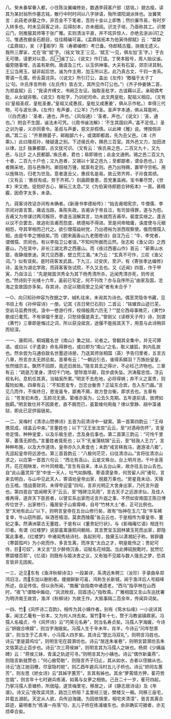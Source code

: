 <!-- { "loadSidebar": true } -->
八、癸未春挈眷入都，小住陈汝翼编修处，数遇李莼客户部（慈铭，）貌古瘦。读其为某封翁所作墓志铭，散行中时时间以八字骈语，殆所谓阳湖派体也。汝翼笑言：此莼老谀墓之作，非百金不下笔者，吾则十金以上即售；然价廉市易，有时岁入转多也。时未见莼客之诗，后得刻本，亦未细阅。识沈子培，乃亟称其工。识樊云门，则推服其师等于张广雅。实则清淡平直，并不炫异惊人，亦绝去浙派钉之习。惟遇孜据金石题目，往往精碥可喜。《盂鼎铭拓本为伯寅侍郎赋》云：“桀桀《盂鼎铭》，吴（子阁学）陈（寿卿编修）考已备。侍郎精古籀，抉摘无遗义。我所三摩挲，尤在‘玫’‘斌’字。（铭文‘玫王’三见，‘斌王’一见，俱左加‘玉’字。）于古无可徵，请更对以意。吕谧丁公，《说文》作玎谊。丁癸本殷号，周人始议谧。偏旁随事增，古盖有斯例。唐虞及三代，以玉供神事。大夫有石室，郊宗详其制。王公当用玉，疑非起后世。谧为作主用，加玉所以志。此乃真古文，千钧一发系。寄语一孔儒，桥舌莫诧异。（《说文》所引玎公，盖出《左传》‘徼福于太子丁公’句。许氏序言所称《左氏传》皆古文，其所见作玎公也。”）《齐子仲姜铸二首，为郑盒赋》云：“我读齐缚文，书阙乏左证。独取圣枇字，古谊藉以正。亲砌偶考妣，从女疑非敬。《说文》有枇字，乃训祀司命。此文两皇枇，配祖义相应。（文有曰‘皇祖圣叔，皇枇圣姜。”皇祖又成惠叔，皇枇又咸惠姜’，俱从示作枇。）幸得三代物，可与波长诤。《左传》有声姜，《公羊》乃作圣。圣声字本通，俱从耳能听。（《白虎通》：‘圣者，通也，声也。’《风俗通》：‘圣者，声也。’《说文》：‘圣，通也。’）附会不生国，谧法未可凭。（《周书谧法解》：‘不生其国曰声。’盖不足信。）圣之训为睿，义亦同善令。圣叔与声姜，慈文非假倩。以此裨《雅》说。博按倘非病。”其二云：“齐景赐晏子，邮殿鄙六十。或谓即都昌，先为丑父邑。（本《齐乘》。）此曰陵叔孙，陵疑逢之别。下述侯氏命，赐邑三百室。其外邑又力，加田进以律。比阝独兼都鄙，古文犹可识。（文有云：‘疾氏易之邑，二百又九十，又九邑，与比阝之人民都鄙。’疾氏者，君也；易即锡也；此金文通例。锡之邑二百又九十者，二百九十户也；又九邑者，又锡以十室之邑九；至都鄙者，谓全邑也。）古者赐采地，田与邑殊列。卿田禄万锺，赋禀有定则。邑乃出特赐，置宰守宗柘。用以旌殊功，归老为世及。意者逢丑父，惠叔名是易。故云劳齐邦，子孙食其绩。（又有云：‘惠叔有成，劳于齐邦。’）刻画颇曼患，吾党重盖阙。宝书秦尽焚，《世本》宋又绝。徒抱好古心，展玩三太息。”又《为伯寅侍郎题合钟拓本》一首。甚精霰，因奇字太多，未录。

九、莼客诗孜证亦间有未确者。《新唐书李德裕传》：“始吉甫相宪宗，牛僧儒、李宗闵对直言策，痛诋当路，条陈失政。吉甫诉于帝且泣，有司皆得罪，遂与为怨。吉甫又为帝谋讨两河叛将，李逢吉沮解其言，功未就而吉甫卒。裴度实继之。逢吉以议不合罢去，故追衔吉甫而怨度，槟德裕不得进。至是间帝暗庸，诛度使与元稹相怨，夺其宰相而己代之。欲引僧孺益树党，乃出德裕为浙西观察使。俄而僧孺入相，由是牛李之憾结矣。”而《题宋画香山九老图卷诗》自注乃云：“牛、李党者，谓僧孺、宗闵也。有以李指卫公者误。”不知何所据而云然。张志和《渔父词》之西塞山，乃在吴中，非长江湖北界之西塞山。而《夜过西塞山作》首云：“蕲黄山水窟，夜静烟景迷。突兀见西塞，壁立荒江湄。”末乃云：“玄真不可作，三叹《渔父词。”》似有误矣。是时莼客发武昌，下九江，过安庆，至沪，有《寄张孝达编修》诗，盖张为湖北学政，而莼客客张试院，不久又去也。又《近闻》四首，作于甲寅，乃自注云：“先是贼首洪秀全为其下杨秀清所杀，近闻秀清亦死，则传讹也。”然诗刻于光绪十六年，虽前已写定，何不刊改？亦与自序所云“由家及国，沧海之变故固亦多矣。存其诗，亦足以徵闾里之见闻”者有未合乎？

一○、向只知孙仲容为孜据之学，缄札往来，未询其为诗也。偶至灵隐寺书藏，见书目上有《孙仲容诗》一册。记其《吉日癸巳石刻》二首云：“铭璩宾山迹已芜，空岩马监费传抚。汲中一卷游行传，校得殷周六历无？”“昆仑西母事微茫，《黄竹》歌成已耄荒。不有驿骝千里足，只愁徐偃是真王。”曾刚父《读穆天子传》诗，则谓《黄竹》三章即是悔过之词，所以获没祗宫，途偃不能摇其天下，用意与此诗稍异而较深。

一一、康熙间，桐城戴名世《南山》集之狱，论者之。曾翻其全集中，并无可罪语。或曰以《孑遣录》命名得罪也，或曰即为“南山”之名，取义雄狐，刺内乱故也。然余尝为马通伯跋名世墨迹诗册，乃送其师张相国（英）予告归里者，五言古八章，所言亦太无顾忌矣。首章有云：“一朝远引去，谁得系鳞羽？万族纷皇皇，怅然缅宗主。飘然不回顾，竟还旧居处。”隐言其去之得计，不必枉己济物也。三章有云：“疏逖万里身，清切千门地。譬陟嵩华颠，跬步虞失坠。洪涛履忠信，浮云视名利。息机任其真，当轴奚所累。”明言不去危地，必将得祸；弃不义之富贵，则履险如夷。四章有云：“不知恩宠专，岂恋台衡贵？正延东合宾，忽入东门画。”言见几而作，不俟终日，恩宠虽专，鄙夷不屑，故方登台衡，即求去也。五章有云：“苍发初未改，玉颜况无衰。絷维亦奚为，公去久克期。五年遂前请，放骋如脱羁。”明言致仕并不因衰老，直不屑而已，虽絷维何用哉？律以曾静、胡中藻诸狱，即此已足供锻链矣。

一二、吴梅村《清凉山赞佛诗》五首为前清诗中一疑案。第一首第四韵云：“王母携双成，绿盖云中来。”言董姓也；以下“汉王坐法宫”云云，至“对酒毋伤怀”，言皇帝定情，种种宠爱，以及乐极生悲，念及身后事也。第二首第三韵云：“可怜千里草，萎落无颜色。”言董姓者竟死也；以下“孔雀蒲桃锦”云云，至“轻我人王力”，言种种布施，以及大作道场，皇帝亦久久素食也；未韵“戒言秣我马，遨游凌八极”，先逗起皇帝将远游也。第三首首韵云：“八极何茫茫，曰往清凉山。”言将往清凉山求之，以应第一首首六句云：“西北有高山，云是文殊台。台上明月池，千叶金莲开。花花相映发，叶叶同根栽。”言生有自来，本从五台山来，故亦往五台山去也。自“此山蓄灵异”至“中坐一天人，吐气如旃檀。寄语漠皇帝，何苦留人间”诸句，言来去明白，与山中见此天人，寄语劝皇帝出家，脱屣万乘也。“房星竟未动，天降白玉棺。惜战善财洞，未得夸迎銮”四句，言非光明正大舍身出家，乃托言升遐也。第四首自“尝闻穆天子”云云，至“残碑泣风雨”，言古天子之远游求仙，及佳人难再得，遂弃天下臣民者，以譬实系出家而讬言升遐之事，不然如安南国王陈日博传位世子，出家修行，庵居安子山紫霄峰，自号“竹林大土”者，正可比例也。至“天地有此山”以下，则明言皇帝在五台山修行矣，故有“怡神在玉几”及“羊车稀复幸，牛山窃所鄙。纵洒苍梧泪，莫卖西陵履”各云云也，于是相传为章皇帝、董妃之事。然满洲蒙古无董姓，于是有以《董贵妃行状》，与《影梅庵忆语》相连刊印者。有谓《红楼梦》说部虽寓康熙间朝局，其言贾宝玉因林黛玉死而出家，即隐寓此事者。《红楼梦》中诸闺秀结诗社、各起别号，独黛玉以潇湘妃子称。冒辟疆《寒碧孤吟》为小宛而作，多言生离，而序言“太白之才，明皇能怜之；贵妃可侍，巨可奴”，末又言“旦夕醉倚沉香，诏赋名花倾国。当此捧砚脱靴时，犹然忆寒碧楼否耶”。《忆语》则既有与姬决舍之议，又有独不见姬与数人强去之梦，恐其言皆非无因矣。

一三、近见东有《渔洋秋柳诗注》一段甚详，系清远朱聘三（汝珍）手录曲阜郑鸿旧注，而东加以删削者。援据鲜新可喜，鸿称生长新城，闻于渔洋后人号超峰所述，自足传信。但以余所闻，“南雁”自指南中诸遗老，“西乌”指亭林在山西时，“夜飞”谓暗中煽动，“风流枚叔，回首违心”指牧斋。广雅相国又言山东巡抚署为明济南王故宫，渔洋《秋柳诗》为故王作。大抵事隔二百余年，传闻异词矣。

一四、竹《风怀诗二百韵》，相传为其小姨作者。别有《鸳水仙缘》一小说详其事，闻沈乙菴有一钞本，又为何人持去矣。案竹年十七，赘于冯教谕镇鼎家。冯孺人名福贞，今《风怀诗》云“巧笑元名寿”，则当名寿贞矣。冯孺人字海媛，今诗云“妍娥合唤嫦”，则当字海娥矣。冯孺人生于辛未年，肖羊，今诗云“问年愁豕误”，则当生于乙亥年，小冯孺人四岁矣。其诗云“慧比冯双礼”，则明言冯姓也。诗云“里是碧鸡垃”，则明言宅在碧漪坊也。诗云“居连朱雀巷”，则明言碧漪坊去朱文恪第近止百步也。诗云“次三蒋侯妹”，则明言其为冯孺人之妹也。杨炯《少姨庙碑》云：“蒋侯三妹，青溪之轨迹可寻。”则明言其为小姨也。诗云“偶作新巢燕”，则隐言新就赘也；“何心敝笱鲂”，则隐言齐子归止，其从如水，古者以侄娣从也。诗云“连江驰羽檄，尽室隐村舱”，则乙酉年避兵冯村五儿子桥也。诗云“娇同左蕙芳”，则左思《娇女诗》云“其姊字蕙芳”，言其有姊也。其余“萝蔫情方狎，萑苻势忽猖”，则言年十七时避兵练浦，如蔫与女萝之相依。己丑二十一岁，萑苻四起，乃挈冯孺人至塘桥，所居隘，遂赁梅里宅，移居之，详《静志居诗话》及《年谱》。诗又云“庑改梁鸿赁，路岂三桥阻？孟里经三徙，樊楼又一厢。同移三亩宅，并载五湖航。天定从人欲，兵传迫海疆。为园依锦里，相宅夹清漳”，皆言其离合踪迹，最明者为“练浦一舟荡”句，五儿子桥在练浦塘东也。余非确实可据者，亦无烦牵合矣。


